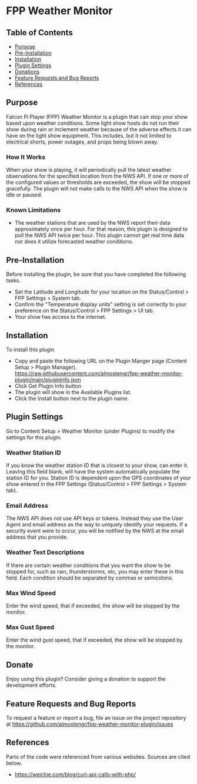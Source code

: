 # FPP Weather Monitor


## Table of Contents

* [Purpose](#purpose)
* [Pre-Installation](#pre-installation)
* [Installation](#installation)
* [Plugin Settings](#plugin-settings)
* [Donations](#donations)
* [Feature Requests and Bug Reports](#feature-requests-and-bug-reports)
* [References](#references)



## Purpose

Falcon Pi Player (FPP) Weather Monitor is a plugin that can stop your show based upon weather
conditions.
Some light show hosts do not run their show during rain or inclement weather because
of the adverse effects it can have on the light show equipment. This includes, but it not
limited to electrical shorts, power outages, and props being blown away.

### How It Works

When your show is playing, it will periodically pull the latest weather observations for the specified 
location from the NWS API.
If one or more of the configured values or thresholds are exceeded, the show will be stopped gracefully.
The plugin will not make calls to the NWS API when the show is idle or paused.

### Known Limitations

* The weather stations that are used by the NWS report their data approximately once per hour.
For that reason, this plugin is designed to poll the NWS API twice per hour. This plugin cannot get real
time data nor does it utilize forecasted weather conditions.



## Pre-Installation

Before installing the plugin, be sure that you have completed the following tasks.

* Set the Latitude and Longitude for your location on the Status/Control > FPP Settings > System tab.
* Confirm the "Temperature display units" setting is set correctly to your preference on the Status/Control > FPP Settings > UI tab.
* Your show has access to the internet.



## Installation

To install this plugin

* Copy and paste the following URL on the Plugin Manger page (Content Setup > Plugin Manager).
https://raw.githubusercontent.com/almostengr/fpp-weather-monitor-plugin/main/pluginInfo.json
* Click Get Plugin Info button
* The plugin will show in the Available Plugins list.
* Click the Install button next to the plugin name.



## Plugin Settings

Go to Content Setup > Weather Monitor (under Plugins) to modify the settings for this plugin.

### Weather Station ID

If you know the weather station ID that is closest to your show, can enter it. Leaving this field blank,
will have the system automatically populate the station ID for you. Station ID is dependent upon the
GPS coordinates of your show entered in the FPP Settings (Status/Control > FPP Settings > System tab).

### Email Address

The NWS API does not use API keys or tokens. Instead they use the User Agent and email address as the 
way to uniquely identify your requests. If a security event were to occur, you will be notified by the NWS
at the email address that you provide.

### Weather Text Descriptions

If there are certain weather conditions that you want the show to be stopped for, such as rain, thunderstorms, etc, you may
enter these in this field. Each condition should be separated by commas or semicolons.

### Max Wind Speed

Enter the wind speed, that if exceeded, the show will be stopped by the monitor.

### Max Gust Speed

Enter the wind gust speed, that if exceeded, the show will be stopped by the monitor.



## Donate

Enjoy using this plugin? Consider giving a donation to support the development efforts.



## Feature Requests and Bug Reports

To request a feature or report a bug, file an issue on the project repository at
https://github.com/almostengr/fpp-weather-monitor-plugin/issues



## References

Parts of the code were referenced from various websites. Sources are cited below.

* https://weichie.com/blog/curl-api-calls-with-php/